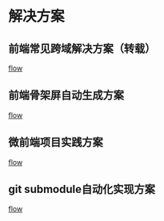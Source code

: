 # 解决方案


## 前端常见跨域解决方案（转载）
[flow](./cross-domain.md ':include')

## 前端骨架屏自动生成方案
[flow](./skeleton.md ':include')


## 微前端项目实践方案
[flow](./micro.md ':include')


## git submodule自动化实现方案
[flow](./node_git_submodule.md ':include')



 <!-- https://juejin.im/post/5d320900f265da1bd424bab9#heading-2
网页骨架屏自动生成方案


https://juejin.im/post/5e80bd84e51d4547134bc32c#heading-0
一步步带你实践自动化生成骨架屏

马蜂窝技术-骨架屏
https://www.cnblogs.com/mfwtech/p/11474796.html -->



